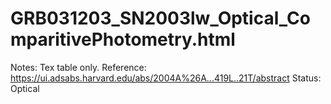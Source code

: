 # GRB031203_SN2003lw_Optical_ComparitivePhotometry.html

Notes: Tex table only.
Reference: https://ui.adsabs.harvard.edu/abs/2004A%26A...419L..21T/abstract
Status: Optical